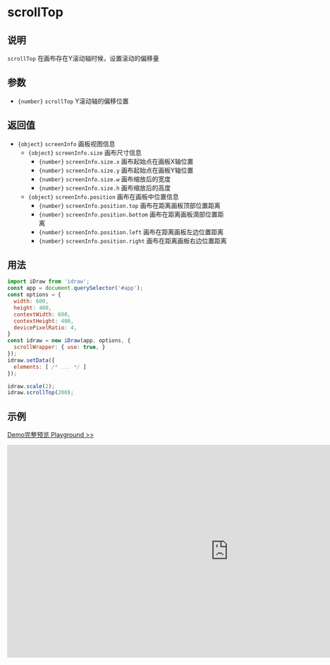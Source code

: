 # scrollTop

## 说明

`scrollTop` 在画布存在Y滚动轴时候，设置滚动的偏移量

## 参数

- `{number}` `scrollTop` Y滚动轴的偏移位置

## 返回值

- `{object}` `screenInfo` 画板视图信息
  - `{object}` `screenInfo.size` 画布尺寸信息
    - `{number}` `screenInfo.size.x` 画布起始点在画板X轴位置
    - `{number}` `screenInfo.size.y` 画布起始点在画板Y轴位置
    - `{number}` `screenInfo.size.w` 画布缩放后的宽度
    - `{number}` `screenInfo.size.h` 画布缩放后的高度
  - `{object}` `screenInfo.position` 画布在画板中位置信息
    - `{number}` `screenInfo.position.top` 画布在距离画板顶部位置距离
    - `{number}` `screenInfo.position.bottom` 画布在距离画板滴部位置距离
    - `{number}` `screenInfo.position.left` 画布在距离画板左边位置距离
    - `{number}` `screenInfo.position.right` 画布在距离画板右边位置距离

## 用法

```js
import iDraw from 'idraw';
const app = document.querySelector('#app');
const options = {
  width: 600,
  height: 400,
  contextWidth: 600,
  contextHeight: 400,
  devicePixelRatio: 4,
}
const idraw = new iDraw(app, options, {
  scrollWrapper: { use: true, }
});
idraw.setData({
  elements: [ /* ... */ ]
});

idraw.scale(2);
idraw.scrollTop(200);
```

## 示例

[Demo完整预览 Playground >>](https://idrawjs.github.io/playground/?demo=api-scrollTop)

<iframe 
  src="https://idrawjs.github.io/playground/?demo=api-scrollTop&header=false&sider=false&default-editor-split=37" 
  width="1000" height="480" frameborder="no" border="0"
  style="border: 1px solid #cecece; margin: 0px auto;"
></iframe>